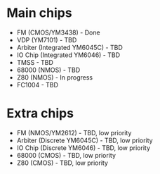 # Main chips

* FM (CMOS/YM3438) - Done
* VDP (YM7101) - TBD
* Arbiter (Integrated YM6045C) - TBD
* IO Chip (Integrated YM6046) - TBD
* TMSS - TBD
* 68000 (NMOS) - TBD
* Z80 (NMOS) - In progress
* FC1004 - TBD

# Extra chips
* FM (NMOS/YM2612) - TBD, low priority
* Arbiter (Discrete YM6045C) - TBD, low priority
* IO Chip (Discrete YM6046) - TBD, low priority
* 68000 (CMOS) - TBD, low priority
* Z80 (CMOS) - TBD, low priority
